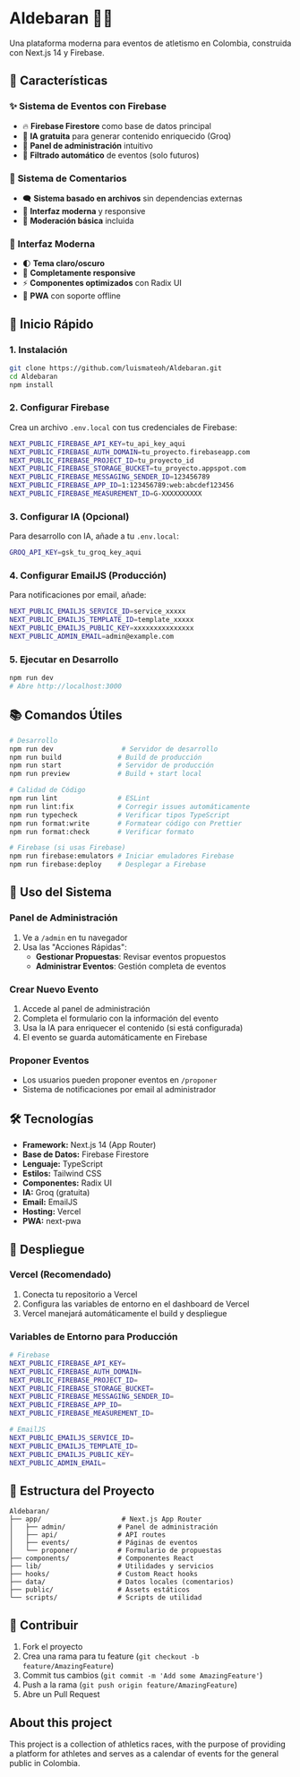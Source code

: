 # Aldebaran 🏃‍♂️

Una plataforma moderna para eventos de atletismo en Colombia, construida con Next.js 14 y Firebase.

## 🚀 Características

### ✨ **Sistema de Eventos con Firebase**
- 🔥 **Firebase Firestore** como base de datos principal
- 🤖 **IA gratuita** para generar contenido enriquecido (Groq)
- 📝 **Panel de administración** intuitivo
- 📅 **Filtrado automático** de eventos (solo futuros)

### 💬 **Sistema de Comentarios**
- 🗨️ **Sistema basado en archivos** sin dependencias externas
- 📱 **Interfaz moderna** y responsive
- 🔧 **Moderación básica** incluida

### 🎨 **Interfaz Moderna**
- 🌓 **Tema claro/oscuro**
- 📱 **Completamente responsive**
- ⚡ **Componentes optimizados** con Radix UI
- 🎯 **PWA** con soporte offline

## 🏁 Inicio Rápido

### 1. Instalación
```bash
git clone https://github.com/luismateoh/Aldebaran.git
cd Aldebaran
npm install
```

### 2. Configurar Firebase
Crea un archivo `.env.local` con tus credenciales de Firebase:
```bash
NEXT_PUBLIC_FIREBASE_API_KEY=tu_api_key_aqui
NEXT_PUBLIC_FIREBASE_AUTH_DOMAIN=tu_proyecto.firebaseapp.com
NEXT_PUBLIC_FIREBASE_PROJECT_ID=tu_proyecto_id
NEXT_PUBLIC_FIREBASE_STORAGE_BUCKET=tu_proyecto.appspot.com
NEXT_PUBLIC_FIREBASE_MESSAGING_SENDER_ID=123456789
NEXT_PUBLIC_FIREBASE_APP_ID=1:123456789:web:abcdef123456
NEXT_PUBLIC_FIREBASE_MEASUREMENT_ID=G-XXXXXXXXXX
```

### 3. Configurar IA (Opcional)
Para desarrollo con IA, añade a tu `.env.local`:
```bash
GROQ_API_KEY=gsk_tu_groq_key_aqui
```

### 4. Configurar EmailJS (Producción)
Para notificaciones por email, añade:
```bash
NEXT_PUBLIC_EMAILJS_SERVICE_ID=service_xxxxx
NEXT_PUBLIC_EMAILJS_TEMPLATE_ID=template_xxxxx  
NEXT_PUBLIC_EMAILJS_PUBLIC_KEY=xxxxxxxxxxxxxxx
NEXT_PUBLIC_ADMIN_EMAIL=admin@example.com
```

### 5. Ejecutar en Desarrollo
```bash
npm run dev
# Abre http://localhost:3000
```

## 📚 Comandos Útiles

```bash
# Desarrollo
npm run dev                 # Servidor de desarrollo
npm run build              # Build de producción
npm run start              # Servidor de producción
npm run preview            # Build + start local

# Calidad de Código
npm run lint               # ESLint
npm run lint:fix           # Corregir issues automáticamente
npm run typecheck          # Verificar tipos TypeScript
npm run format:write       # Formatear código con Prettier
npm run format:check       # Verificar formato

# Firebase (si usas Firebase)
npm run firebase:emulators # Iniciar emuladores Firebase
npm run firebase:deploy    # Desplegar a Firebase
```

## 🎯 Uso del Sistema

### Panel de Administración
1. Ve a `/admin` en tu navegador
2. Usa las "Acciones Rápidas":
   - **Gestionar Propuestas**: Revisar eventos propuestos
   - **Administrar Eventos**: Gestión completa de eventos

### Crear Nuevo Evento
1. Accede al panel de administración
2. Completa el formulario con la información del evento
3. Usa la IA para enriquecer el contenido (si está configurada)
4. El evento se guarda automáticamente en Firebase

### Proponer Eventos
- Los usuarios pueden proponer eventos en `/proponer`
- Sistema de notificaciones por email al administrador

## 🛠️ Tecnologías

- **Framework:** Next.js 14 (App Router)
- **Base de Datos:** Firebase Firestore
- **Lenguaje:** TypeScript
- **Estilos:** Tailwind CSS
- **Componentes:** Radix UI
- **IA:** Groq (gratuita)
- **Email:** EmailJS
- **Hosting:** Vercel
- **PWA:** next-pwa

## 🚀 Despliegue

### Vercel (Recomendado)
1. Conecta tu repositorio a Vercel
2. Configura las variables de entorno en el dashboard de Vercel
3. Vercel manejará automáticamente el build y despliegue

### Variables de Entorno para Producción
```bash
# Firebase
NEXT_PUBLIC_FIREBASE_API_KEY=
NEXT_PUBLIC_FIREBASE_AUTH_DOMAIN=
NEXT_PUBLIC_FIREBASE_PROJECT_ID=
NEXT_PUBLIC_FIREBASE_STORAGE_BUCKET=
NEXT_PUBLIC_FIREBASE_MESSAGING_SENDER_ID=
NEXT_PUBLIC_FIREBASE_APP_ID=
NEXT_PUBLIC_FIREBASE_MEASUREMENT_ID=

# EmailJS
NEXT_PUBLIC_EMAILJS_SERVICE_ID=
NEXT_PUBLIC_EMAILJS_TEMPLATE_ID=
NEXT_PUBLIC_EMAILJS_PUBLIC_KEY=
NEXT_PUBLIC_ADMIN_EMAIL=
```

## 📁 Estructura del Proyecto

```
Aldebaran/
├── app/                    # Next.js App Router
│   ├── admin/             # Panel de administración
│   ├── api/               # API routes
│   ├── events/            # Páginas de eventos
│   └── proponer/          # Formulario de propuestas
├── components/            # Componentes React
├── lib/                   # Utilidades y servicios
├── hooks/                 # Custom React hooks
├── data/                  # Datos locales (comentarios)
├── public/                # Assets estáticos
└── scripts/               # Scripts de utilidad
```

## 📝 Contribuir

1. Fork el proyecto
2. Crea una rama para tu feature (`git checkout -b feature/AmazingFeature`)
3. Commit tus cambios (`git commit -m 'Add some AmazingFeature'`)
4. Push a la rama (`git push origin feature/AmazingFeature`)
5. Abre un Pull Request

## About this project

This project is a collection of athletics races, with the purpose of providing a platform for athletes and serves as a calendar of events for the general public in Colombia.